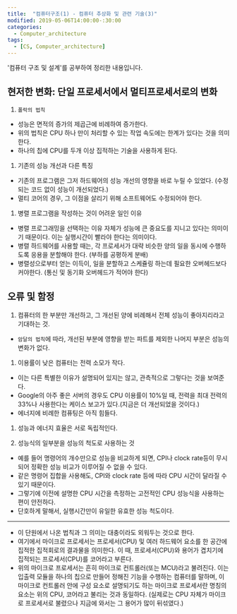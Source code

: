 ```yaml
---
title:  "컴퓨터구조(1) - 컴퓨터 추상화 및 관련 기술(3)"
modified: 2019-05-06T14:00:00-:30:00
categories:
  - Computer_architecture
tags:
  - [CS, Computer_architecture]
---
```


'컴퓨터 구조 및 설계'를 공부하여 정리한 내용입니다.

## 현저한 변화: 단일 프로세서에서 멀티프로세서로의 변화
1. `폴락의 법칙`
 - 성능은 면적의 증가의 제곱근에 비례하여 증가한다.
 - 위의 법칙은 CPU 하나 만이 처리할 수 있는 작업 속도에는 한계가 있다는 것을 의미한다.
 - 하나의 칩에 CPU를 두개 이상 집적하는 기술을 사용하게 된다.

1. 기존의 성능 개선과 다른 특징
 - 기존의 프로그램은 그저 하드웨어의 성능 개선의 영향을 바로 누릴 수 있었다. (수정되는 코드 없이 성능이 개선되었다.)
 - 멀티 코어의 경우, 그 이점을 살리기 위해 소프트웨어도 수정되어야 한다.

1. 병렬 프로그램을 작성하는 것이 어려운 일인 이유
 - 병렬 프로그래밍을 선택하는 이유 자체가 성능에 큰 중요도를 지니고 있다는 의미이기 때문이다. 이는 실행시간이 빨라야 한다는 의미이다.
 - 병렬 하드웨어를 사용할 때는, 각 프로세서가 대략 비슷한 양의 일을 동시에 수행하도록 응용을 분할해야 한다. (부하를 공평하게 분배)
 - 병렬성으로부터 얻는 이득이, 일을 분할하고 스케쥴링 하는데 필요한 오버헤드보다 커야한다. (통신 및 동기화 오버헤드가 적어야 한다)



## 오류 및 함정
1. 컴퓨터의 한 부분만 개선하고, 그 개선된 양에 비례해서 전체 성능이 좋아지리라고 기대하는 것.
 - `암달의 법칙`에 따라, 개선된 부분에 영향을 받는 파트를 제외한 나머지 부분은 성능의 변화가 없다.

1. 이용률이 낮은 컴퓨터는 전력 소모가 작다.
 - 이는 다른 특별한 이유가 설명되어 있지는 않고, 관측적으로 그렇다는 것을 보여준다.
 - Google의 아주 좋은 서버의 경우도 CPU 이용률이 10%일 때, 전력을 최대 전력의 33%나 사용한다는 케이스 보고가 있다.(지금은 더 개선되었을 것이다.)
 - 에너지에 비례한 컴퓨팅은 아직 힘들다.

1. 성능과 에너지 효율은 서로 독립적인다.

1. 성능식의 일부분을 성능의 척도로 사용하는 것
 - 예를 들어 명령어의 개수만으로 성능을 비교하게 되면, CPI나 clock rate등이 무시되어 정확한 성능 비교가 이루어질 수 없을 수 있다.
 - 같은 명령어 집합을 사용해도, CPI와 clock rate 등에 따라 CPU 시간이 달라질 수 있기 때문이다.
 - 그렇기에 이전에 설명한 CPU 시간을 측정하는 고전적인 CPU 성능식을 사용하는 편이 안전하다.
 - 단호하게 말해서, 실행시간만이 유일한 유효한 성능 척도이다.

---
- 이 단원에서 나온 법칙과 그 의미는 대충이라도 외워두는 것으로 한다. <br>
- 여기에서 마이크로 프로세서는 프로세서(CPU) 및 여러 하드웨어 요소를 한 공간에 집적한 집적회로의 결과물을 의미한다. 이 때, 프로세서(CPU)와 용어가 겹치기에 집적되는 프로세서(CPU)를 코어라고 부른다. <br>
- 위의 마이크로 프로세서는 흔히 마이크로 컨트롤러(또는 MCU)라고 불려진다. 이는 입출력 모듈을 하나의 칩으로 만들어 정해진 기능을 수행하는 컴퓨터를 말하며, 이 마이크로 컨트롤러 안에 구성 요소로 설명되기도 하는 마이크로 프로세서란 명칭의 요소는 위의 CPU, 코어라고 불리는 것과 동일하다. (실제로는 CPU 자체가 마이크로 프로세서로 불렸으나 지금에 와서는 그 용어가 많이 뒤섞였다.)
